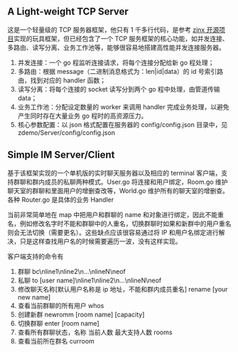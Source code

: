 ## A Light-weight TCP Server

这是一个轻量级的 TCP 服务器框架，他只有 1 千多行代码，是参考 [zinx 开源项目]("https://github.com/aceld/zinx")实现的玩具框架，但已经包含了一个 TCP 服务框架的核心功能，如并发连接、多路由、读写分离、业务工作池等，能够很容易地搭建高性能并发连接服务器。

1. 并发连接：一个 go 程监听连接请求，将每个连接分配给新 go 程处理；
2. 多路由：根据 message（二进制消息格式为：len|id|data）的 id 号索引路由，找到对应的 handler 函数；
3. 读写分离：将每个连接的 socket 读写分到两个 go 程中处理，由管道传输 data；
4. 业务工作池：分配设定数量的 worker 来调用 handler 完成业务处理，以避免产生同时存在大量业务 go 程时的高资源压力。
5. 核心参数配置：以 json 格式配置在服务器的 config/config.json 目录中，见 zdemo/Server/config/config.json

## Simple IM Server/Client

基于该框架实现的一个单机版的实时聊天服务器以及相应的 terminal 客户端，支持群聊和群内成员的私聊两种模式。User.go 将连接和用户绑定，Room.go 维护聊天室的群聊和里面用户的增删查改等，World.go 维护所有的聊天室的增删查。各种 Router.go 是具体的业务 Handler

当前非常简单地在 map 中把用户和群聊的 name 和对象进行绑定，因此不能重名，例如修改名字时不能和群聊中的人重名，切换群聊时如果和新群中的用户重名则会无法切换（需要更名）。这些缺点应该很容易通过将 IP 和用户名绑定进行解决，只是这样查找用户名的时候需要遍历一波，没有这样实现。

客户端支持的命令有

1. 群聊
   bc\nline1\nline2\n...\nlineN\neof
2. 私聊
   to [user name]\nline1\nline2\n...\nlineN\neof
3. 修改聊天名称[默认用户名称是 ip 地址，不能和群内成员重名]
   rename [your new name]
4. 查看当前群聊的所有用户
   whos
5. 创建新群
   newromm [room name] [capacity]
6. 切换群聊
   enter [room name]
7. 查看所有群聊状态，名称 当前人数 最大支持人数
   rooms
8. 查看当前所在群名
   curroom
